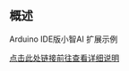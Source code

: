 ## 概述

Arduino IDE版小智AI 扩展示例

[点击此处链接前往查看详细说明](https://dcnmu33qx4fc.feishu.cn/wiki/NTBvw5tJXiKY8Nk3ov5cErDqnZe)

